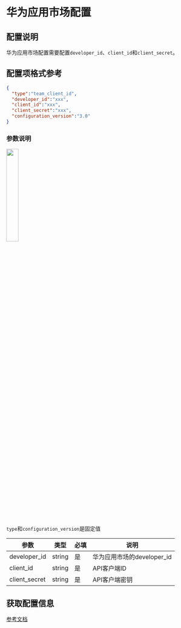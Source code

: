 # 华为应用市场配置

## 配置说明

华为应用市场配置需要配置`developer_id`、`client_id`和`client_secret`。

## 配置项格式参考

```json
{
  "type":"team_client_id",
  "developer_id":"xxx",
  "client_id":"xxx",
  "client_secret":"xxx",
  "configuration_version":"3.0"
}
```

### 参数说明

<img src = "/images/config_huawei.png" width="25%" />

`type`和`configuration_version`是固定值

| 参数 | 类型 | 必填 | 说明 |
|------|------|------|------|
| developer_id | string | 是 | 华为应用市场的developer_id |
| client_id | string | 是 | API客户端ID |
| client_secret | string | 是 | API客户端密钥 |

## 获取配置信息

[参考文档](https://developer.huawei.com/consumer/cn/doc/AppGallery-connect-Guides/agcapi-getstarted-0000001111845114#section103mcpsimp)
